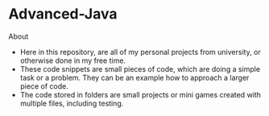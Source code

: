 # Advanced-Java

About

- Here in this repository, are all of my personal projects from university, or otherwise done in my free time.
- These code snippets are small pieces of code, which are doing a simple task or a problem. They can be an example how to approach a larger piece of code.
- The code stored in folders are small projects or mini games created with multiple files, including testing.
